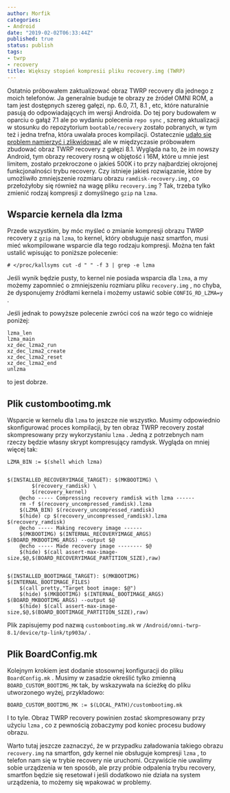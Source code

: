 ```yaml
---
author: Morfik
categories:
- Android
date: "2019-02-02T06:33:44Z"
published: true
status: publish
tags:
- twrp
- recovery
title: Większy stopień kompresii pliku recovery.img (TWRP)
---
```


Ostatnio próbowałem zaktualizować obraz TWRP recovery dla jednego z moich telefonów. Ja generalnie
buduje te obrazy ze źródeł OMNI ROM, a tam jest dostępnych szereg gałęzi, np. 6.0, 7.1, 8.1 , etc,
które naturalnie pasują do odpowiadających im wersji Androida. Do tej pory budowałem w oparciu o
gałąź 7.1 ale po wydaniu polecenia `repo sync` , szereg aktualizacji w stosunku do repozytorium
`bootable/recovery` zostało pobranych, w tym też i jedna trefna, która uwalała proces kompilacji.
Ostatecznie [udało się problem namierzyć i zlikwidować](https://gerrit.omnirom.org/#/c/android_bootable_recovery/+/33485/)
ale w międzyczasie próbowałem zbudować obraz TWRP recovery z gałęzi 8.1. Wygląda na to, że im
nowszy Android, tym obrazy recovery rosną w objętość i 16M, które u mnie jest limitem, zostało
przekroczone o jakieś 500K i to przy najbardziej okrojonej funkcjonalności trybu recovery. Czy
istnieje jakieś rozwiązanie, które by umożliwiło zmniejszenie rozmiaru obrazu
`ramdisk-recovery.img` , co przełożyłoby się również na wagę pliku `recovery.img` ? Tak, trzeba
tylko zmienić rodzaj kompresji z domyślnego `gzip` na `lzma`.

<!--more-->
## Wsparcie kernela dla lzma

Przede wszystkim, by móc myśleć o zmianie kompresji obrazu TWRP recovery z `gzip` na `lzma`, to
kernel, który obsługuje nasz smartfon, musi mieć wkompilowane wsparcie dla tego rodzaju kompresji.
Można ten fakt ustalić wpisując to poniższe polecenie:

    # </proc/kallsyms cut -d " " -f 3 | grep -e lzma

Jeśli wynik będzie pusty, to kernel nie posiada wsparcia dla `lzma`, a my możemy zapomnieć o
zmniejszeniu rozmiaru pliku `recovery.img` , no chyba, że dysponujemy źródłami kernela i możemy
ustawić sobie `CONFIG_RD_LZMA=y` .

Jeśli jednak to powyższe polecenie zwróci coś na wzór tego co widnieje poniżej:

    lzma_len
    lzma_main
    xz_dec_lzma2_run
    xz_dec_lzma2_create
    xz_dec_lzma2_reset
    xz_dec_lzma2_end
    unlzma

to jest dobrze.

## Plik custombootimg.mk

Wsparcie w kernelu dla `lzma` to jeszcze nie wszystko. Musimy odpowiednio skonfigurować proces
kompilacji, by ten obraz TWRP recovery został skompresowany przy wykorzystaniu `lzma` . Jedną z
potrzebnych nam rzeczy będzie własny skrypt kompresujący ramdysk. Wygląda on mniej więcej tak:

    LZMA_BIN := $(shell which lzma)


    $(INSTALLED_RECOVERYIMAGE_TARGET): $(MKBOOTIMG) \
            $(recovery_ramdisk) \
            $(recovery_kernel)
        @echo ----- Compressing recovery ramdisk with lzma ------
        rm -f $(recovery_uncompressed_ramdisk).lzma
        $(LZMA_BIN) $(recovery_uncompressed_ramdisk)
        $(hide) cp $(recovery_uncompressed_ramdisk).lzma $(recovery_ramdisk)
        @echo ----- Making recovery image ------
        $(MKBOOTIMG) $(INTERNAL_RECOVERYIMAGE_ARGS) $(BOARD_MKBOOTIMG_ARGS) --output $@
        @echo ----- Made recovery image -------- $@
        $(hide) $(call assert-max-image-size,$@,$(BOARD_RECOVERYIMAGE_PARTITION_SIZE),raw)


    $(INSTALLED_BOOTIMAGE_TARGET): $(MKBOOTIMG) $(INTERNAL_BOOTIMAGE_FILES)
        $(call pretty,"Target boot image: $@")
        $(hide) $(MKBOOTIMG) $(INTERNAL_BOOTIMAGE_ARGS) $(BOARD_MKBOOTIMG_ARGS) --output $@
        $(hide) $(call assert-max-image-size,$@,$(BOARD_BOOTIMAGE_PARTITION_SIZE),raw)

Plik zapisujemy pod nazwą `custombootimg.mk` w `/Android/omni-twrp-8.1/device/tp-link/tp903a/` .

## Plik BoardConfig.mk

Kolejnym krokiem jest dodanie stosownej konfiguracji do pliku `BoardConfig.mk` . Musimy w zasadzie
określić tylko zmienną `BOARD_CUSTOM_BOOTIMG_MK` tak, by wskazywała na ścieżkę do pliku utworzonego
wyżej, przykładowo:

    BOARD_CUSTOM_BOOTIMG_MK := $(LOCAL_PATH)/custombootimg.mk

I to tyle. Obraz TWRP recovery powinien zostać skompresowany przy użyciu `lzma` , co z pewnością
zobaczymy pod koniec procesu budowy obrazu.

Warto tutaj jeszcze zaznaczyć, że w przypadku załadowania takiego obrazu `recovery.img` na smartfon,
gdy kernel nie obsługuje kompresji `lzma` , to telefon nam się w trybie recovery nie uruchomi.
Oczywiście nie uwalimy sobie urządzenia w ten sposób, ale przy próbie odpalenia trybu recovery,
smartfon będzie się resetował i jeśli dodatkowo nie działa na system urządzenia, to możemy się
wpakować w problemy.

